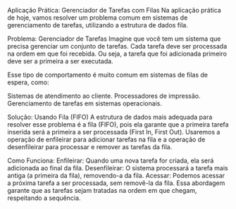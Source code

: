 Aplicação Prática: Gerenciador de Tarefas com Filas
Na aplicação prática de hoje, vamos resolver um problema comum em sistemas de gerenciamento de tarefas, utilizando a estrutura de dados fila.

Problema: Gerenciador de Tarefas
Imagine que você tem um sistema que precisa gerenciar um conjunto de tarefas. Cada tarefa deve ser processada na ordem em que foi recebida. Ou seja, a tarefa que foi adicionada primeiro deve ser a primeira a ser executada.


Esse tipo de comportamento é muito comum em sistemas de filas de espera, como:


Sistemas de atendimento ao cliente.
Processadores de impressão.
Gerenciamento de tarefas em sistemas operacionais.


Solução: Usando Fila (FIFO)
A estrutura de dados mais adequada para resolver esse problema é a fila (FIFO), pois ela garante que a primeira tarefa inserida será a primeira a ser processada (First In, First Out). Usaremos a operação de enfileirar para adicionar tarefas na fila e a operação de desenfileirar para processar e remover as tarefas da fila.


Como Funciona:
Enfileirar: Quando uma nova tarefa for criada, ela será adicionada ao final da fila.
Desenfileirar: O sistema processará a tarefa mais antiga (a primeira da fila), removendo-a da fila.
Acessar: Podemos acessar a próxima tarefa a ser processada, sem removê-la da fila.
Essa abordagem garante que as tarefas sejam tratadas na ordem em que chegam, respeitando a sequência.

